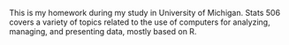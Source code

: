 This is my homework during my study in University of Michigan. 
Stats 506 covers a variety of topics related to the use of computers for analyzing, managing, and presenting data, mostly based on R.
